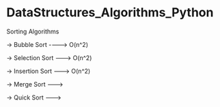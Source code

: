 # DataStructures_Algorithms_Python


Sorting Algorithms 

-> Bubble Sort ----> O(n^2)

-> Selection Sort ---> O(n^2)

-> Insertion Sort ---> O(n^2)

-> Merge Sort ---> 

-> Quick Sort --->

